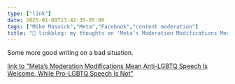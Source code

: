 ```yaml
---
type: ["link"]
date: 2025-01-09T13:42:35-05:00
tags: ["Mike Masnick","Meta","Facebook","content moderation"]
title: "🔗 linkblog: my thoughts on 'Meta’s Moderation Modifications Mean Anti-LGBTQ Speech Is Welcome, While Pro-LGBTQ Speech Is Not'"
---
```

Some more good writing on a bad situation.

[link to "Meta’s Moderation Modifications Mean Anti-LGBTQ Speech Is Welcome, While Pro-LGBTQ Speech Is Not"](https://www.techdirt.com/2025/01/09/metas-moderation-modifications-mean-anti-lgbtq-speech-is-welcome-while-pro-lgbtq-speech-is-not/)
